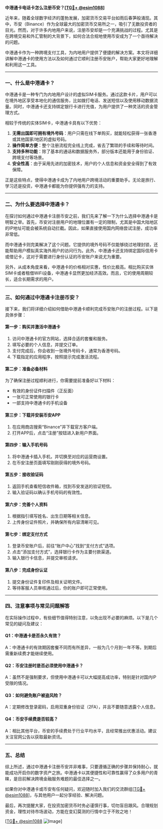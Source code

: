 **中港通卡电话卡怎么注册币安？[[TG💪+ @esim1088](https://t.me/s/esim1088)]**

近年来，随着全球数字经济的蓬勃发展，加密货币交易平台如雨后春笋般涌现。其中，币安（Binance）作为全球最大的加密货币交易所之一，吸引了无数投资者的目光。然而，对于许多内地用户来说，注册币安却是一个充满挑战的过程。尤其是在跨境交易和外汇管制的大背景下，如何合法合规地使用币安成为了一个亟待解决的问题。

中港通卡作为一种跨境支付工具，为内地用户提供了便捷的解决方案。本文将详细讲解中港通卡的使用方法以及如何通过它顺利注册币安账户，帮助大家更好地理解和利用这一工具。

---

### **一、什么是中港通卡？**

中港通卡是一种专门为内地用户设计的虚拟SIM卡服务。通过这款卡片，用户可以在境外地区享受本地化的通信服务，比如拨打电话、发送短信以及使用移动数据流量。同时，中港通卡还支持绑定银行卡进行充值，为用户提供了一种灵活的资金管理方式。

相较于传统的实体SIM卡，中港通卡具有以下优势：

1. **无需出国即可拥有境外号码**：用户只需在线下单购买，就能轻松获得一张香港或其他国家/地区的虚拟号码。
2. **操作简单方便**：整个注册流程完全线上完成，省去了繁琐的手续和等待时间。
3. **支持多种功能**：除了基本的通话和数据服务外，部分版本还能用于身份验证、跨境支付等场景。
4. **安全性高**：由于采用先进的加密技术，用户的个人信息和资金安全得到了有效保障。

正是这些特点，使得中港通卡成为了内地用户跨境活动的重要助手。无论是旅行、学习还是投资，中港通卡都能为你提供强有力的支持。

---

### **二、为什么要选择中港通卡？**

在探讨如何通过中港通卡注册币安之前，我们先来了解一下为什么选择中港通卡是明智之举。首先，币安对注册用户的地理位置有一定的限制，尤其是中国大陆地区的IP地址可能会被系统自动拦截。因此，如果直接使用国内网络尝试注册，成功率非常低。

而中港通卡则完美解决了这个问题。它提供的境外号码不仅能够绕过地理封锁，还能帮助用户模拟真实海外用户的访问行为。此外，中港通卡还支持绑定国际信用卡或借记卡，这对于需要进行身份认证的币安账户来说尤为重要。

另外，从成本角度来看，中港通卡的价格相对实惠，性价比极高。相比购买实体SIM卡或者租借WiFi设备，中港通卡显然更加经济高效。而且，它的使用周期较长，适合长期需求的用户。

---

### **三、如何通过中港通卡注册币安？**

接下来，我们将详细介绍如何借助中港通卡顺利完成币安账户的注册过程。以下是具体步骤：

#### **第一步：购买并激活中港通卡**
1. 访问中港通卡的官方网站，选择合适的套餐和服务。
2. 填写必要的个人信息，并提交订单。
3. 支付完成后，你会收到一张境外号码卡，通常为香港号码。
4. 下载指定的应用程序，按照提示完成激活流程。

#### **第二步：准备必备材料**
为了确保注册过程顺利进行，你需要提前准备好以下材料：
- 有效的身份证件扫描件（正反面）
- 一张可正常使用的银行卡
- 一部支持中港通卡的手机设备

#### **第三步：下载并安装币安APP**
1. 在应用商店搜索“Binance”并下载官方客户端。
2. 打开APP后，点击“注册”按钮进入新用户界面。

#### **第四步：输入手机号码**
1. 将中港通卡插入手机，并切换至对应的运营商设置。
2. 在币安注册页面填写刚刚获得的境外号码。

#### **第五步：接收验证码**
1. 返回手机查看短信收件箱，找到币安发送的验证短信。
2. 输入验证码以确认手机号码的有效性。

#### **第六步：完善个人资料**
1. 根据指引填写姓名、出生日期等相关信息。
2. 上传身份证件照片，并确保所有内容清晰可见。

#### **第七步：绑定支付方式**
1. 登录币安账户后，前往“账户中心”找到“支付方式”选项。
2. 点击“添加支付方式”，选择银行卡作为主要付款渠道。
3. 输入银行卡信息，并提交审核请求。

#### **第八步：完成身份认证**
1. 提交身份证件复印件及相关证明文件。
2. 等待客服人员审核通过后，你的账户即可正常使用。

---

### **四、注意事项与常见问题解答**

在实际操作过程中，有些细节值得特别注意，以免出现不必要的麻烦。以下是几个常见的疑问及建议：

#### **Q1：中港通卡是否永久有效？**
A：中港通卡的有效期因套餐不同而有所差异，一般为几个月到一年不等。到期后需重新续费才能继续使用。

#### **Q2：币安注册时是否必须使用中港通卡？**
A：虽然不是强制要求，但使用中港通卡可以大幅提高成功率，特别是针对国内IP受限的情况。

#### **Q3：如何避免账户被盗风险？**
A：定期修改登录密码，启用双重身份验证（2FA），并且不要随意透露个人信息。

#### **Q4：币安手续费是否较高？**
A：相比其他平台，币安的手续费处于行业平均水平，且经常推出优惠活动。建议关注官网公告以获取最新资讯。

---

### **五、总结**

综上所述，通过中港通卡注册币安并非难事，只要遵循正确的步骤并保持耐心，就能成功开启你的数字资产之旅。中港通卡以其便捷性和可靠性赢得了众多用户的青睐，是目前解决跨境金融服务难题的最佳选择之一。

如果你对中港通卡或币安有任何疑问，欢迎随时加入我们的交流群组[[TG💪+ @esim1088](https://t.me/s/esim1088)]，与其他用户一起分享经验、解决问题。

最后，再次提醒大家，在投资加密货币时务必谨慎行事，切勿盲目跟风。合理规划资金，理性对待市场波动，方能在变幻莫测的行情中立于不败之地！

[[TG💪+ @esim1088](https://t.me/s/esim1088) ![Image](https://i.postimg.cc/4NQfJmqS/Snipaste-2025-05-13-00-14-12.png)]